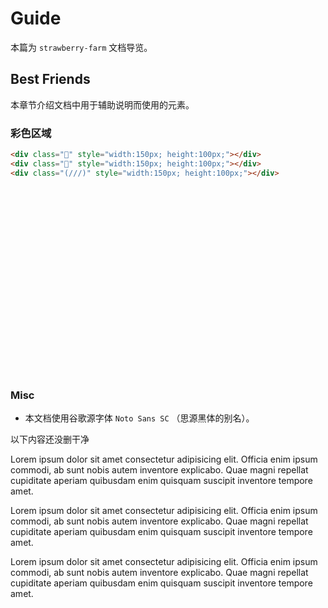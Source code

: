# Guide

本篇为 `strawberry-farm` 文档导览。

## Best Friends

本章节介绍文档中用于辅助说明而使用的元素。

### 彩色区域

```html
<div class="🩷" style="width:150px; height:100px;"></div>
<div class="🦄" style="width:150px; height:100px;"></div>
<div class="(///)" style="width:150px; height:100px;"></div>
```

<div class="🩷" style="width:150px; height:100px;"></div>
<div class="🦄" style="width:150px; height:100px;"></div>
<div class="(///)" style="width:150px; height:100px;"></div>

### Misc

- 本文档使用谷歌源字体 `Noto Sans SC` （思源黑体的别名）。

以下内容还没删干净

Lorem ipsum dolor sit amet consectetur adipisicing elit. Officia enim ipsum commodi, ab sunt nobis autem inventore explicabo. Quae magni repellat cupiditate aperiam quibusdam enim quisquam suscipit inventore tempore amet.

Lorem ipsum dolor sit amet consectetur adipisicing elit. Officia enim ipsum commodi, ab sunt nobis autem inventore explicabo. Quae magni repellat cupiditate aperiam quibusdam enim quisquam suscipit inventore tempore amet.

Lorem ipsum dolor sit amet consectetur adipisicing elit. Officia enim ipsum commodi, ab sunt nobis autem inventore explicabo. Quae magni repellat cupiditate aperiam quibusdam enim quisquam suscipit inventore tempore amet.

<script setup lang="ts">
import Hello from './Hello.vue';
</script>

<Hello />
